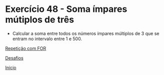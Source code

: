 # Exercício 48 - Soma ímpares mútiplos de três

- Calcular a soma entre todos os números ímpares múltiplos de 3 que se entram no intervalo entre 1 e 500.

[Repetição com FOR](https://github.com/NandesLima/python-codigos/tree/master/desafios/05.%20Repeti%C3%A7%C3%B5es%20com%20FOR)

[Desafios](https://github.com/NandesLima/python-codigos/tree/master/desafios)

[Início](https://github.com/NandesLima/python-codigos)